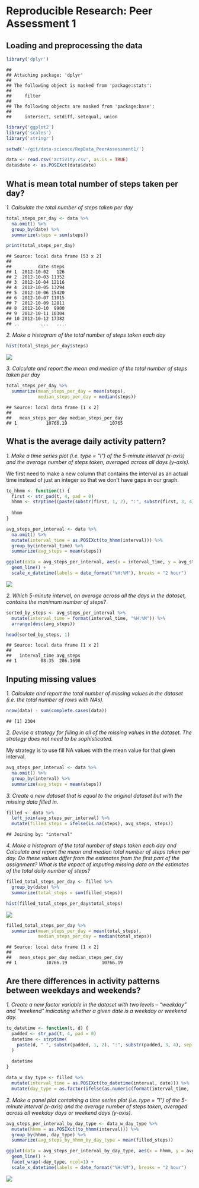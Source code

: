 # Reproducible Research: Peer Assessment 1
## Loading and preprocessing the data

```r
library('dplyr')
```

```
## 
## Attaching package: 'dplyr'
## 
## The following object is masked from 'package:stats':
## 
##     filter
## 
## The following objects are masked from 'package:base':
## 
##     intersect, setdiff, setequal, union
```

```r
library('ggplot2')
library('scales')
library('stringr')

setwd('~/git/data-science/RepData_PeerAssessment1/')

data <- read.csv('activity.csv', as.is = TRUE)
data$date <- as.POSIXct(data$date)
```

## What is mean total number of steps taken per day?

*1. Calculate the total number of steps taken per day*

```r
total_steps_per_day <- data %>%
  na.omit() %>%
  group_by(date) %>%
  summarize(steps = sum(steps))

print(total_steps_per_day)
```

```
## Source: local data frame [53 x 2]
## 
##          date steps
## 1  2012-10-02   126
## 2  2012-10-03 11352
## 3  2012-10-04 12116
## 4  2012-10-05 13294
## 5  2012-10-06 15420
## 6  2012-10-07 11015
## 7  2012-10-09 12811
## 8  2012-10-10  9900
## 9  2012-10-11 10304
## 10 2012-10-12 17382
## ..        ...   ...
```

*2. Make a histogram of the total number of steps taken each day*

```r
hist(total_steps_per_day$steps)
```

![](PA1_template_files/figure-html/unnamed-chunk-2-1.png) 

*3. Calculate and report the mean and median of the total number of steps taken per day*

```r
total_steps_per_day %>%
  summarize(mean_steps_per_day = mean(steps),
            median_steps_per_day = median(steps))
```

```
## Source: local data frame [1 x 2]
## 
##   mean_steps_per_day median_steps_per_day
## 1           10766.19                10765
```

## What is the average daily activity pattern?

*1. Make a time series plot (i.e. type = "l") of the 5-minute interval (x-axis) and the average number of steps taken, averaged across all days (y-axis).*

We first need to make a new column that contains the interval as an actual time instead of just an integer
so that we don't have gaps in our graph.


```r
to_hhmm <- function(t) {
  first <- str_pad(t, 4, pad = 0)
  hhmm <- strptime((paste(substr(first, 1, 2), ":", substr(first, 3, 4), sep = "")), "%H:%M")
  
  hhmm
}

avg_steps_per_interval <- data %>%
  na.omit() %>%
  mutate(interval_time = as.POSIXct(to_hhmm(interval))) %>%
  group_by(interval_time) %>%
  summarize(avg_steps = mean(steps))

ggplot(data = avg_steps_per_interval, aes(x = interval_time, y = avg_steps)) +
  geom_line() +
  scale_x_datetime(labels = date_format("%H:%M"), breaks = "2 hour")
```

![](PA1_template_files/figure-html/unnamed-chunk-4-1.png) 

*2. Which 5-minute interval, on average across all the days in the dataset, contains the maximum number of steps?*

```r
sorted_by_steps <- avg_steps_per_interval %>%
  mutate(interval_time = format(interval_time, "%H:%M")) %>%
  arrange(desc(avg_steps))

head(sorted_by_steps, 1)
```

```
## Source: local data frame [1 x 2]
## 
##   interval_time avg_steps
## 1         08:35  206.1698
```


## Inputing missing values

*1. Calculate and report the total number of missing values in the dataset (i.e. the total number of rows with NAs).*

```r
nrow(data) - sum(complete.cases(data))
```

```
## [1] 2304
```


*2. Devise a strategy for filling in all of the missing values in the dataset. The strategy does not need to be sophisticated.*

My strategy is to use fill NA values with the mean value for that given interval.


```r
avg_steps_per_interval <- data %>%
  na.omit() %>%
  group_by(interval) %>%
  summarize(avg_steps = mean(steps))
```


*3. Create a new dataset that is equal to the original dataset but with the missing data filled in.*

```r
filled <- data %>%
  left_join(avg_steps_per_interval) %>%
  mutate(filled_steps = ifelse(is.na(steps), avg_steps, steps))
```

```
## Joining by: "interval"
```


*4. Make a histogram of the total number of steps taken each day and Calculate and report the mean and median total number of steps taken per day. Do these values differ from the estimates from the first part of the assignment? What is the impact of imputing missing data on the estimates of the total daily number of steps?*

```r
filled_total_steps_per_day <- filled %>%
  group_by(date) %>%
  summarize(total_steps = sum(filled_steps))

hist(filled_total_steps_per_day$total_steps)
```

![](PA1_template_files/figure-html/unnamed-chunk-9-1.png) 

```r
filled_total_steps_per_day %>%
  summarize(mean_steps_per_day = mean(total_steps),
            median_steps_per_day = median(total_steps))
```

```
## Source: local data frame [1 x 2]
## 
##   mean_steps_per_day median_steps_per_day
## 1           10766.19             10766.19
```


## Are there differences in activity patterns between weekdays and weekends?

*1. Create a new factor variable in the dataset with two levels – “weekday” and “weekend” indicating whether a given date is a weekday or weekend day.*

```r
to_datetime <- function(t, d) {
  padded <- str_pad(t, 4, pad = 0)
  datetime <- strptime(
    paste(d, " ", substr(padded, 1, 2), ":", substr(padded, 3, 4), sep = ""), "%Y-%m-%d %H:%M"
  )
  
  datetime
}

data_w_day_type <- filled %>%
  mutate(interval_time = as.POSIXct(to_datetime(interval, date))) %>%
  mutate(day_type = as.factor(ifelse(as.numeric(format(interval_time, '%u')) <= 5, "Weekday", "Weekend")))
```


*2. Make a panel plot containing a time series plot (i.e. type = "l") of the 5-minute interval (x-axis) and the average number of steps taken, averaged across all weekday days or weekend days (y-axis).*

```r
avg_steps_per_interval_by_day_type <- data_w_day_type %>%
  mutate(hhmm = as.POSIXct(to_hhmm(interval))) %>%
  group_by(hhmm, day_type) %>%
  summarize(avg_steps_by_hhmm_by_day_type = mean(filled_steps))

ggplot(data = avg_steps_per_interval_by_day_type, aes(x = hhmm, y = avg_steps_by_hhmm_by_day_type)) +
  geom_line() +
  facet_wrap(~day_type, ncol=1) + 
  scale_x_datetime(labels = date_format("%H:%M"), breaks = "2 hour")
```

![](PA1_template_files/figure-html/unnamed-chunk-11-1.png) 
